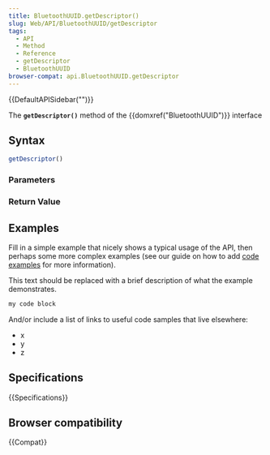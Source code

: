 ```yaml
---
title: BluetoothUUID.getDescriptor()
slug: Web/API/BluetoothUUID/getDescriptor
tags:
  - API
  - Method
  - Reference
  - getDescriptor
  - BluetoothUUID
browser-compat: api.BluetoothUUID.getDescriptor
---
```

{{DefaultAPISidebar("")}}

The **`getDescriptor()`** method of the {{domxref("BluetoothUUID")}} interface 

## Syntax

```js
getDescriptor()
```

### Parameters



### Return Value



## Examples

Fill in a simple example that nicely shows a typical usage of the API, then perhaps some more complex examples (see our guide on how to add [code examples](/en-US/docs/MDN/Contribute/Structures/Code_examples) for more information).

This text should be replaced with a brief description of what the example demonstrates.

```js
my code block
```

And/or include a list of links to useful code samples that live elsewhere:

*   x
*   y
*   z

## Specifications

{{Specifications}}

## Browser compatibility

{{Compat}}


